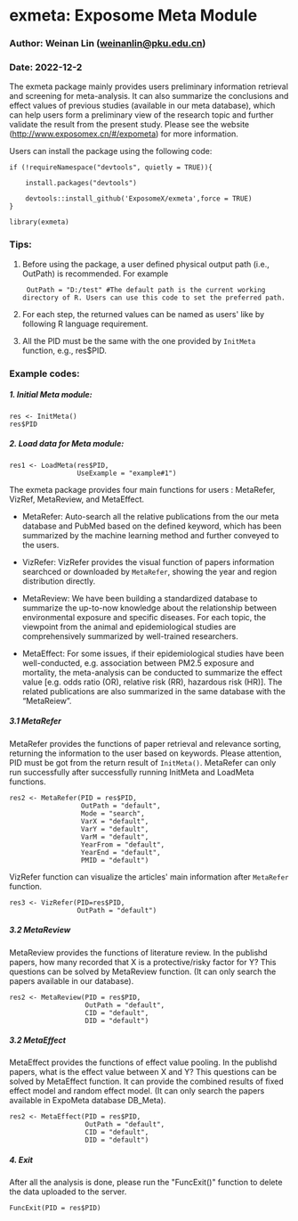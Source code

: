 # exmeta: Exposome Meta Module
### Author: Weinan Lin (weinanlin@pku.edu.cn)
### Date: 2022-12-2

The exmeta package mainly provides users preliminary information retrieval and screening for meta-analysis. It can also summarize the conclusions and effect values of previous studies (available in our meta database), which can help users form a preliminary view of the research topic and further validate the result from the present study. Please see the website (http://www.exposomex.cn/#/expometa) for more information. 

Users can install the package using the following code:

	if (!requireNamespace("devtools", quietly = TRUE)){

    	install.packages("devtools")
    
    	devtools::install_github('ExposomeX/exmeta',force = TRUE)
	}

	library(exmeta)


### Tips:
1. Before using the package, a user defined physical output path (i.e., OutPath) is recommended. For example

		OutPath = "D:/test" #The default path is the current working directory of R. Users can use this code to set the preferred path.
		
2. For each step, the returned values can be named as users' like by following R language requirement. 

3. All the PID must be the same with the one provided by `InitMeta` function, e.g., res$PID.


### Example codes:
##### 1. Initial Meta module:
	res <- InitMeta()
	res$PID
	
##### 2. Load data for Meta module:
    res1 <- LoadMeta(res$PID,
                     UseExample = "example#1")
                     
The exmeta package provides four main functions for users : MetaRefer, VizRef, MetaReview, and MetaEffect.

- MetaRefer: Auto-search all the relative publications from the our meta database and PubMed based on the defined keyword, which has been summarized by the machine learning method and further conveyed to the users.

- VizRefer: VizRefer provides the visual function of papers information searchced or downloaded by `MetaRefer`, showing the year and region distribution directly. 

- MetaReview: We have been building a standardized database to summarize the up-to-now knowledge about the relationship between environmental exposure and specific diseases. For each topic, the viewpoint from the animal and epidemiological studies are comprehensively summarized by well-trained researchers.

- MetaEffect: For some issues, if their epidemiological studies have been well-conducted, e.g. association between PM2.5 exposure and mortality, the meta-analysis can be conducted to summarize the effect value [e.g. odds ratio (OR), relative risk (RR), hazardous risk (HR)]. The related publications are also summarized in the same database with the “MetaReiew”.

##### 3.1 MetaRefer
MetaRefer provides the functions of paper retrieval and relevance sorting, returning the information to the user based on keywords. Please attention, PID must be got from the return result of `InitMeta()`. MetaRefer can only run successfully after successfully running InitMeta and LoadMeta functions.

    res2 <- MetaRefer(PID = res$PID,
                      OutPath = "default",
                      Mode = "search",
                      VarX = "default",
                      VarY = "default",
                      VarM = "default",
                      YearFrom = "default",
                      YearEnd = "default",
                      PMID = "default")

VizRefer function can visualize the articles' main information after `MetaRefer` function.

    res3 <- VizRefer(PID=res$PID,
                     OutPath = "default")

##### 3.2 MetaReview

MetaReview provides the functions of literature review. In the publishd papers, how many recorded that X is a protective/risky factor for Y? This questions can be solved by MetaReview function. (It can only search the papers available in our database).

    res2 <- MetaReview(PID = res$PID,
                       OutPath = "default",
                       CID = "default",
                       DID = "default")

##### 3.2 MetaEffect

MetaEffect provides the functions of effect value pooling. In the publishd papers, what is the effect value between X and Y? This questions can be solved by MetaEffect function. It can provide the combined results of fixed effect model and random effect model. (It can only search the papers available in ExpoMeta database DB_Meta).

    res2 <- MetaEffect(PID = res$PID,
                       OutPath = "default",
                       CID = "default",
                       DID = "default")

##### 4. Exit
After all the analysis is done, please run the "FuncExit()" function to delete the data uploaded to the server.

	FuncExit(PID = res$PID)






